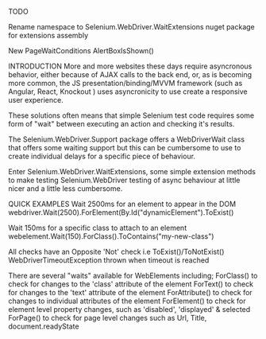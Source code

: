 TODO

Rename namespace to Selenium.WebDriver.WaitExtensions
nuget package for extensions assembly

New PageWaitConditions
	AlertBoxIsShown()

INTRODUCTION
More and more websites these days require asyncronous behavior, either because of AJAX calls to the back end, or, as is becoming more common, the JS presentation/binding/MVVM framework (such as Angular, React, Knockout ) uses asyncronicity to use create a responsive user experience.

These solutions often means that simple Selenium test code requires some form of "wait" between executing an action and checking it's results.

The Selenium.WebDriver.Support package offers a WebDriverWait class that offers some waiting support but this can be cumbersome to use to create individual delays for a specific piece of behaviour.

Enter Selenium.WebDriver.WaitExtensions, some simple extension methods to make testing Selenium.WebDriver testing of async behaviour at little nicer and a little less cumbersome.

QUICK EXAMPLES
Wait 2500ms for an element to appear in the DOM
	webdriver.Wait(2500).ForElement(By.Id("dynamicElement").ToExist()

Wait 150ms for a specific class to attach to an element
	webelement.Wait(150).ForClass().ToContains("my-new-class")

All checks have an Opposite 'Not' check i.e ToExist()/ToNotExist()
WebDriverTimeoutException thrown when timeout is reached

There are several "waits" available for WebElements including;
	ForClass() to check for changes to the 'class' attribute of the element
	ForText() to check for changes to the 'text' attribute of the element
	ForAttribute() to check for changes to individual attributes of the element
	ForElement() to check for element level property changes, such as 'disabled', 'displayed' & selected
	ForPage() to check for page level changes such as Url, Title, document.readyState


